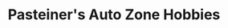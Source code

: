 ---
title: "Pasteiner's Auto Zone Hobbies"
url: /birmingham/pasteiners-auto-zone-hobbies/
shop: Sport
---